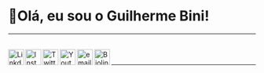 <h1>👋Olá, eu sou o Guilherme Bini!</h1> <hr> <br> 
<!-- Links [LinkedIn, Intagram, Twitter, Youtube, e + -->
<a target="_blank" href="https://www.linkedin.com/in/guilhermebini">
  <img align="left" alt="LinkdeIN" width="32px" src="https://cdn.jsdelivr.net/npm/simple-icons@v3/icons/linkedin.svg" />
<a target="_blank" href="https://www.instagram.com/guilhermebinii/">
  <img align="left" alt="Instagram" width="32px" src="https://cdn.jsdelivr.net/npm/simple-icons@v3/icons/instagram.svg" />
<a target ="_blank" href="https://twitter.com/GuilhermeBinii">
  <img align="left" alt="Twitter" width="32px" src="https://img.icons8.com/metro/452/twitter.png" />
<a target ="_blank" href="https://www.youtube.com/channel/UCfng6rsJSwMzOE6MsvDTnvg" />
  <img align="left" alt="Youtube" width="32px" src="https://image.flaticon.com/icons/png/512/48/48968.png" />
<a target ="_blank" href="mailto:guilhermebini@outlook.com">
  <img align="left" alt="email" width="32px" src="https://cdn.icon-icons.com/icons2/2131/PNG/512/email_mesasge_envelope_icon_131541.png" />
<a target="_blank" href="https://biolinky.co/guilhermebini">
  <img align="left" alt="Biolinky" width="32px" src="https://img.icons8.com/metro/452/more.png" />
<br>
<hr>

